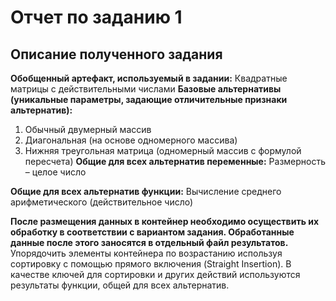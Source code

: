 # Отчет по заданию 1

## Описание полученного задания
**Обобщенный артефакт, используемый в задании:** Квадратные матрицы с действительными числами
**Базовые альтернативы
(уникальные параметры,
задающие отличительные
признаки альтернатив):**
1. Обычный двумерный
массив
2. Диагональная (на основе
одномерного массива)
3. Нижняя треугольная
матрица (одномерный массив с формулой пересчета)
**Общие для всех альтернатив переменные:** Размерность – целое число

**Общие для всех альтернатив функции:** Вычисление среднего арифметического (действительное число)

**После размещения данных в контейнер необходимо осуществить их обработку в соответствии с вариантом задания. Обработанные данные после
этого заносятся в отдельный файл результатов.** Упорядочить элементы контейнера по возрастанию используя сортировку с помощью прямого включения (Straight Insertion). В качестве ключей для сортировки и других действий используются результаты функции, общей для всех альтернатив.
